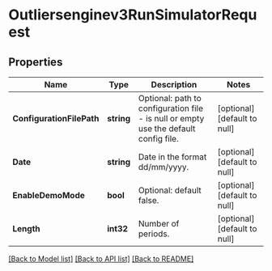# Outliersenginev3RunSimulatorRequest

## Properties
Name | Type | Description | Notes
------------ | ------------- | ------------- | -------------
**ConfigurationFilePath** | **string** | Optional: path to configuration file - is null or empty use the default config file. | [optional] [default to null]
**Date** | **string** | Date in the format dd/mm/yyyy. | [optional] [default to null]
**EnableDemoMode** | **bool** | Optional: default false. | [optional] [default to null]
**Length** | **int32** | Number of periods. | [optional] [default to null]

[[Back to Model list]](../README.md#documentation-for-models) [[Back to API list]](../README.md#documentation-for-api-endpoints) [[Back to README]](../README.md)

